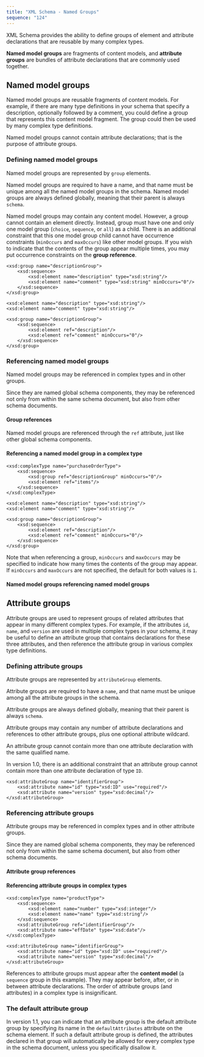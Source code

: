 ```yaml
---
title: "XML Schema - Named Groups"
sequence: "124"
---
```


XML Schema provides the ability to define groups of element and attribute declarations
that are reusable by many complex types.

**Named model groups** are fragments of content models,
and **attribute groups** are bundles of attribute declarations that are commonly used together.

## Named model groups

Named model groups are reusable fragments of content models.
For example, if there are many type definitions in your schema that specify a description,
optionally followed by a comment,
you could define a group that represents this content model fragment.
The group could then be used by many complex type definitions.

Named model groups cannot contain attribute declarations;
that is the purpose of attribute groups.

### Defining named model groups

Named model groups are represented by `group` elements.

Named model groups are required to have a name,
and that name must be unique among all the named model groups in the schema.
Named model groups are always defined globally, meaning that their parent is always `schema`.

Named model groups may contain any content model.
However, a group cannot contain an element directly.
Instead, group must have one and only one model group (`choice`, `sequence`, or `all`) as a child.
There is an additional constraint that
this one model group child cannot have occurrence constraints (`minOccurs` and `maxOccurs`) like other model groups.
If you wish to indicate that the contents of the group appear multiple times,
you may put occurrence constraints on the **group reference**.

```text
<xsd:group name="descriptionGroup">
    <xsd:sequence>
        <xsd:element name="description" type="xsd:string"/>
        <xsd:element name="comment" type="xsd:string" minOccurs="0"/>
    </xsd:sequence>
</xsd:group>
```

```text
<xsd:element name="description" type="xsd:string"/>
<xsd:element name="comment" type="xsd:string"/>

<xsd:group name="descriptionGroup">
    <xsd:sequence>
        <xsd:element ref="description"/>
        <xsd:element ref="comment" minOccurs="0"/>
    </xsd:sequence>
</xsd:group>
```

### Referencing named model groups

Named model groups may be referenced in complex types and in other groups.

Since they are named global schema components,
they may be referenced not only from within the same schema document,
but also from other schema documents.

#### Group references

Named model groups are referenced through the `ref` attribute, just like other global schema components.

#### Referencing a named model group in a complex type

```text
<xsd:complexType name="purchaseOrderType">
    <xsd:sequence>
        <xsd:group ref="descriptionGroup" minOccurs="0"/>
        <xsd:element ref="items"/>
    </xsd:sequence>
</xsd:complexType>

<xsd:element name="description" type="xsd:string"/>
<xsd:element name="comment" type="xsd:string"/>

<xsd:group name="descriptionGroup">
    <xsd:sequence>
        <xsd:element ref="description"/>
        <xsd:element ref="comment" minOccurs="0"/>
    </xsd:sequence>
</xsd:group>
```

Note that when referencing a group,
`minOccurs` and `maxOccurs` may be specified to indicate
how many times the contents of the group may appear.
If `minOccurs` and `maxOccurs` are not specified, the default for both values is `1`.

#### Named model groups referencing named model groups

## Attribute groups

Attribute groups are used to represent groups of related attributes that appear in many different complex types.
For example, if the attributes `id`, `name`, and `version` are used in multiple complex types in your schema,
it may be useful to define an attribute group that contains declarations for these three attributes,
and then reference the attribute group in various complex type definitions.

### Defining attribute groups

Attribute groups are represented by `attributeGroup` elements.

Attribute groups are required to have a `name`,
and that name must be unique among all the attribute groups in the schema.

Attribute groups are always defined globally, meaning that their parent is always `schema`.

Attribute groups may contain any number of attribute declarations and references to other attribute groups,
plus one optional attribute wildcard.

An attribute group cannot contain more than one attribute declaration with the same qualified name.

In version 1.0, there is an additional constraint
that an attribute group cannot contain more than one attribute declaration of type `ID`.

```text
<xsd:attributeGroup name="identifierGroup">
    <xsd:attribute name="id" type="xsd:ID" use="required"/>
    <xsd:attribute name="version" type="xsd:decimal"/>
</xsd:attributeGroup>
```

### Referencing attribute groups

Attribute groups may be referenced in complex types and in other attribute groups.

Since they are named global schema components,
they may be referenced not only from within the same schema document,
but also from other schema documents.

#### Attribute group references

#### Referencing attribute groups in complex types

```text
<xsd:complexType name="productType">
    <xsd:sequence>
        <xsd:element name="number" type="xsd:integer"/>
        <xsd:element name="name" type="xsd:string"/>
    </xsd:sequence>
    <xsd:attributeGroup ref="identifierGroup"/>
    <xsd:attribute name="effDate" type="xsd:date"/>
</xsd:complexType>

<xsd:attributeGroup name="identifierGroup">
    <xsd:attribute name="id" type="xsd:ID" use="required"/>
    <xsd:attribute name="version" type="xsd:decimal"/>
</xsd:attributeGroup>
```

References to attribute groups must appear after the **content model** (a `sequence` group in this example).
They may appear before, after, or in between attribute declarations.
The order of attribute groups (and attributes) in a complex type is insignificant.

### The default attribute group

In version 1.1, you can indicate that an attribute group is the default attribute group
by specifying its name in the `defaultAttributes` attribute on the schema element.
If such a default attribute group is defined,
the attributes declared in that group will automatically be allowed for every complex type in the schema document,
unless you specifically disallow it.



